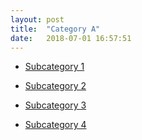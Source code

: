 ```yaml
---
layout: post
title:  "Category A"
date:   2018-07-01 16:57:51
---
```


<ul class="posts">
    <li itemscope itemtype="http://schema.org/BlogPosting">
      <a href="{{ site.baseurl }}/testpage.html">
        <div class="p-wrap">
          <article class="inner">
            <p>Subcategory 1</p>
          </article>
        </div>
      </a>
    </li>
    <li itemscope itemtype="http://schema.org/BlogPosting">
      <a href="#">
        <div class="p-wrap">
          <article class="inner">
            <p>Subcategory 2</p>
          </article>
        </div>
      </a>
    </li>
    <li itemscope itemtype="http://schema.org/BlogPosting">
      <a href="#">
        <div class="p-wrap">
          <article class="inner">
            <p>Subcategory 3</p>
          </article>
        </div>
      </a>
    </li>
    <li itemscope itemtype="http://schema.org/BlogPosting">
      <a href="#">
        <div class="p-wrap">
          <article class="inner">
            <p>Subcategory 4</p>
          </article>
        </div>
      </a>
    </li>
  </ul>